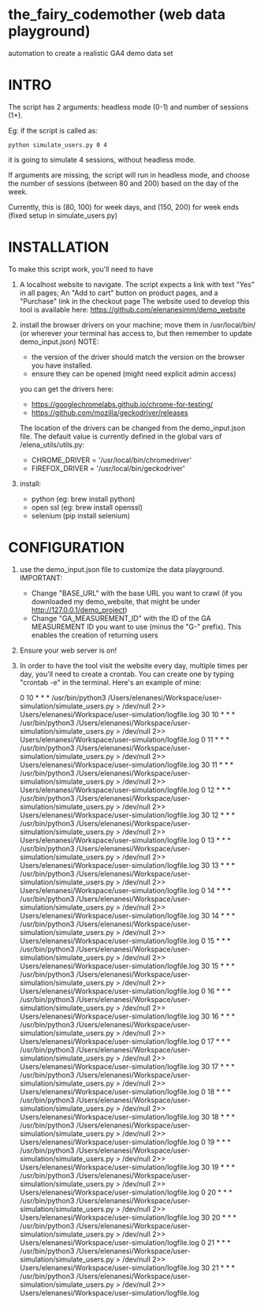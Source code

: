 # the_fairy_codemother (web data playground)
automation to create a realistic GA4 demo data set 

# INTRO

The script has 2 arguments: headless mode (0-1) and number of sessions (1+).

Eg: if the script is called as: 

	python simulate_users.py 0 4

it is going to simulate 4 sessions, without headless mode.

If arguments are missing, the script will run in headless mode, and choose the number of sessions (between 80 and 200) based on the day of the week.

Currently, this is (80, 100) for week days, and (150, 200) for week ends (fixed setup in simulate_users.py)

# INSTALLATION

To make this script work, you'll need to have 

1) A localhost website to navigate. 
	The script expects a link with text "Yes" in all pages; An "Add to cart" button on product pages, and a "Purchase" link in the checkout page
	The website used to develop this tool is available here: https://github.com/elenanesimm/demo_website

2) install the browser drivers on your machine; move them in /usr/local/bin/ (or wherever your terminal has access to, but then remember to update demo_input.json)
	NOTE: 
	- the version of the driver should match the version on the browser you have installed.
	- ensure they can be opened (might need explicit admin access)
	
	you can get the drivers here: 
	- https://googlechromelabs.github.io/chrome-for-testing/
	- https://github.com/mozilla/geckodriver/releases

	The location of the drivers can be changed from the demo_input.json file.
	The default value is currently defined in the global vars of /elena_utils/utils.py:
	- CHROME_DRIVER = '/usr/local/bin/chromedriver' 
	- FIREFOX_DRIVER = '/usr/local/bin/geckodriver' 

3) install:
	- python (eg: brew install python)
	- open ssl (eg: brew install openssl)
	- selenium (pip install selenium)


# CONFIGURATION

1) use the demo_input.json file to customize the data playground. 
	IMPORTANT:
	- Change "BASE_URL" with the base URL you want to crawl (if you downloaded my demo_website, that might be under http://127.0.0.1/demo_project)
	- Change "GA_MEASUREMENT_ID" with the ID of the GA MEASUREMENT ID you want to use (minus the "G-" prefix). This enables the creation of returning users

2) Ensure your web server is on!

3) In order to have the tool visit the website every day, multiple times per day, you'll need to create a crontab. 
	You can create one by typing "crontab -e" in the terminal.
	Here's an example of mine:

	0 10 * * * /usr/bin/python3 /Users/elenanesi/Workspace/user-simulation/simulate_users.py > /dev/null 2>> Users/elenanesi/Workspace/user-simulation/logfile.log
	30 10 * * * /usr/bin/python3 /Users/elenanesi/Workspace/user-simulation/simulate_users.py > /dev/null 2>> Users/elenanesi/Workspace/user-simulation/logfile.log
	0 11 * * * /usr/bin/python3 /Users/elenanesi/Workspace/user-simulation/simulate_users.py > /dev/null 2>> Users/elenanesi/Workspace/user-simulation/logfile.log
	30 11 * * * /usr/bin/python3 /Users/elenanesi/Workspace/user-simulation/simulate_users.py > /dev/null 2>> Users/elenanesi/Workspace/user-simulation/logfile.log
	0 12 * * * /usr/bin/python3 /Users/elenanesi/Workspace/user-simulation/simulate_users.py > /dev/null 2>> Users/elenanesi/Workspace/user-simulation/logfile.log
	30 12 * * * /usr/bin/python3 /Users/elenanesi/Workspace/user-simulation/simulate_users.py > /dev/null 2>> Users/elenanesi/Workspace/user-simulation/logfile.log
	0 13 * * * /usr/bin/python3 /Users/elenanesi/Workspace/user-simulation/simulate_users.py > /dev/null 2>> Users/elenanesi/Workspace/user-simulation/logfile.log
	30 13 * * * /usr/bin/python3 /Users/elenanesi/Workspace/user-simulation/simulate_users.py > /dev/null 2>> Users/elenanesi/Workspace/user-simulation/logfile.log
	0 14 * * * /usr/bin/python3 /Users/elenanesi/Workspace/user-simulation/simulate_users.py > /dev/null 2>> Users/elenanesi/Workspace/user-simulation/logfile.log
	30 14 * * * /usr/bin/python3 /Users/elenanesi/Workspace/user-simulation/simulate_users.py > /dev/null 2>> Users/elenanesi/Workspace/user-simulation/logfile.log
	0 15 * * * /usr/bin/python3 /Users/elenanesi/Workspace/user-simulation/simulate_users.py > /dev/null 2>> Users/elenanesi/Workspace/user-simulation/logfile.log
	30 15 * * * /usr/bin/python3 /Users/elenanesi/Workspace/user-simulation/simulate_users.py > /dev/null 2>> Users/elenanesi/Workspace/user-simulation/logfile.log
	0 16 * * * /usr/bin/python3 /Users/elenanesi/Workspace/user-simulation/simulate_users.py > /dev/null 2>> Users/elenanesi/Workspace/user-simulation/logfile.log
	30 16 * * * /usr/bin/python3 /Users/elenanesi/Workspace/user-simulation/simulate_users.py > /dev/null 2>> Users/elenanesi/Workspace/user-simulation/logfile.log
	0 17 * * * /usr/bin/python3 /Users/elenanesi/Workspace/user-simulation/simulate_users.py > /dev/null 2>> Users/elenanesi/Workspace/user-simulation/logfile.log
	30 17 * * * /usr/bin/python3 /Users/elenanesi/Workspace/user-simulation/simulate_users.py > /dev/null 2>> Users/elenanesi/Workspace/user-simulation/logfile.log
	0 18 * * * /usr/bin/python3 /Users/elenanesi/Workspace/user-simulation/simulate_users.py > /dev/null 2>> Users/elenanesi/Workspace/user-simulation/logfile.log
	30 18 * * * /usr/bin/python3 /Users/elenanesi/Workspace/user-simulation/simulate_users.py > /dev/null 2>> Users/elenanesi/Workspace/user-simulation/logfile.log
	0 19 * * * /usr/bin/python3 /Users/elenanesi/Workspace/user-simulation/simulate_users.py > /dev/null 2>> Users/elenanesi/Workspace/user-simulation/logfile.log
	30 19 * * * /usr/bin/python3 /Users/elenanesi/Workspace/user-simulation/simulate_users.py > /dev/null 2>> Users/elenanesi/Workspace/user-simulation/logfile.log
	0 20 * * * /usr/bin/python3 /Users/elenanesi/Workspace/user-simulation/simulate_users.py > /dev/null 2>> Users/elenanesi/Workspace/user-simulation/logfile.log
	30 20 * * * /usr/bin/python3 /Users/elenanesi/Workspace/user-simulation/simulate_users.py > /dev/null 2>> Users/elenanesi/Workspace/user-simulation/logfile.log
	0 21 * * * /usr/bin/python3 /Users/elenanesi/Workspace/user-simulation/simulate_users.py > /dev/null 2>> Users/elenanesi/Workspace/user-simulation/logfile.log
	30 21 * * * /usr/bin/python3 /Users/elenanesi/Workspace/user-simulation/simulate_users.py > /dev/null 2>> Users/elenanesi/Workspace/user-simulation/logfile.log 



